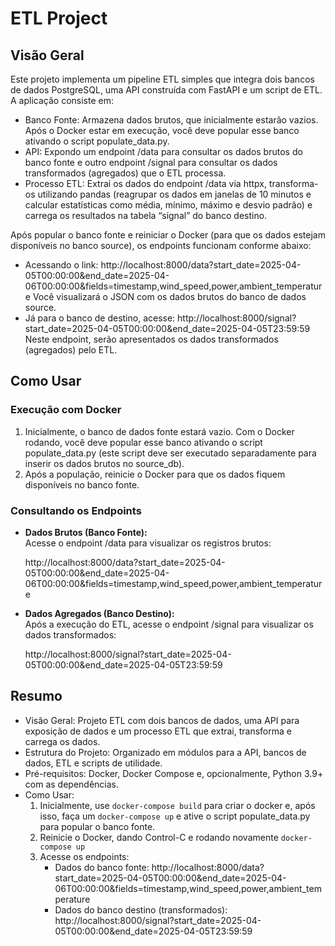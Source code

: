 # ETL Project

## Visão Geral

Este projeto implementa um pipeline ETL simples que integra dois bancos de dados PostgreSQL, uma API construída com FastAPI e um script de ETL.
A aplicação consiste em:

- Banco Fonte: Armazena dados brutos, que inicialmente estarão vazios. Após o Docker estar em execução, você deve popular esse banco ativando o script populate_data.py.
- API: Expondo um endpoint /data para consultar os dados brutos do banco fonte e outro endpoint /signal para consultar os dados transformados (agregados) que o ETL processa.
- Processo ETL: Extrai os dados do endpoint /data via httpx, transforma-os utilizando pandas (reagrupar os dados em janelas de 10 minutos e calcular estatísticas como média, mínimo, máximo e desvio padrão) e carrega os resultados na tabela “signal” do banco destino.

Após popular o banco fonte e reiniciar o Docker (para que os dados estejam disponíveis no banco source), os endpoints funcionam conforme abaixo:
- Acessando o link:
  http://localhost:8000/data?start_date=2025-04-05T00:00:00&end_date=2025-04-06T00:00:00&fields=timestamp,wind_speed,power,ambient_temperature
  Você visualizará o JSON com os dados brutos do banco de dados source.
- Já para o banco de destino, acesse:
  http://localhost:8000/signal?start_date=2025-04-05T00:00:00&end_date=2025-04-05T23:59:59
  Neste endpoint, serão apresentados os dados transformados (agregados) pelo ETL.



## Como Usar

### Execução com Docker

1. Inicialmente, o banco de dados fonte estará vazio. Com o Docker rodando, você deve popular esse banco ativando o script populate_data.py (este script deve ser executado separadamente para inserir os dados brutos no source_db).
2. Após a população, reinicie o Docker para que os dados fiquem disponíveis no banco fonte.



### Consultando os Endpoints

- **Dados Brutos (Banco Fonte):**  
  Acesse o endpoint /data para visualizar os registros brutos:
  
  http://localhost:8000/data?start_date=2025-04-05T00:00:00&end_date=2025-04-06T00:00:00&fields=timestamp,wind_speed,power,ambient_temperature
  
- **Dados Agregados (Banco Destino):**  
  Após a execução do ETL, acesse o endpoint /signal para visualizar os dados transformados:
  
  http://localhost:8000/signal?start_date=2025-04-05T00:00:00&end_date=2025-04-05T23:59:59
  


## Resumo

- Visão Geral: Projeto ETL com dois bancos de dados, uma API para exposição de dados e um processo ETL que extrai, transforma e carrega os dados.
- Estrutura do Projeto: Organizado em módulos para a API, bancos de dados, ETL e scripts de utilidade.
- Pré-requisitos: Docker, Docker Compose e, opcionalmente, Python 3.9+ com as dependências.
- Como Usar: 
   1. Inicialmente, use `docker-compose build` para criar o docker e, após isso, faça um `docker-compose up` e ative o script populate_data.py para popular o banco fonte.
   2. Reinicie o Docker, dando Control-C e rodando novamente `docker-compose up`
   3. Acesse os endpoints:
      - Dados do banco fonte: http://localhost:8000/data?start_date=2025-04-05T00:00:00&end_date=2025-04-06T00:00:00&fields=timestamp,wind_speed,power,ambient_temperature
      - Dados do banco destino (transformados): http://localhost:8000/signal?start_date=2025-04-05T00:00:00&end_date=2025-04-05T23:59:59
